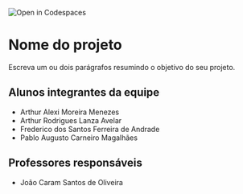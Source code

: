 ![Open in Codespaces](https://classroom.github.com/assets/open-in-codespaces-abfff4d4e15f9e1bd8274d9a39a0befe03a0632bb0f153d0ec72ff541cedbe34.svg)
# Nome do projeto
Escreva um ou dois parágrafos resumindo o objetivo do seu projeto.

## Alunos integrantes da equipe

* Arthur Alexi Moreira Menezes
* Arthur Rodrigues Lanza Avelar
* Frederico dos Santos Ferreira de Andrade
* Pablo Augusto Carneiro Magalhães


## Professores responsáveis

* João Caram Santos de Oliveira


